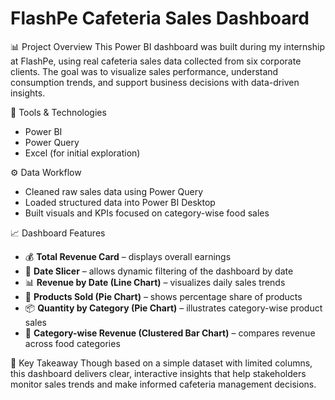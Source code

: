 # FlashPe Cafeteria Sales Dashboard

📊 Project Overview
This Power BI dashboard was built during my internship at FlashPe, using real cafeteria sales data collected from six corporate clients. The goal was to visualize sales performance, understand consumption trends, and support business decisions with data-driven insights.

🧰 Tools & Technologies
- Power BI
- Power Query
- Excel (for initial exploration)

⚙️ Data Workflow
- Cleaned raw sales data using Power Query
- Loaded structured data into Power BI Desktop
- Built visuals and KPIs focused on category-wise food sales

📈 Dashboard Features
- 💰 **Total Revenue Card** – displays overall earnings  
- 📆 **Date Slicer** – allows dynamic filtering of the dashboard by date  
- 📊 **Revenue by Date (Line Chart)** – visualizes daily sales trends  
- 🍕 **Products Sold (Pie Chart)** – shows percentage share of products  
- 📦 **Quantity by Category (Pie Chart)** – illustrates category-wise product sales  
- 🧃 **Category-wise Revenue (Clustered Bar Chart)** – compares revenue across food categories

📌 Key Takeaway
Though based on a simple dataset with limited columns, this dashboard delivers clear, interactive insights that help stakeholders monitor sales trends and make informed cafeteria management decisions.


